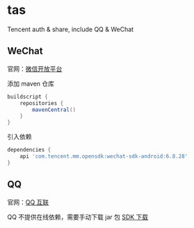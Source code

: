 # tas
Tencent auth &amp; share, include QQ &amp; WeChat

## WeChat
官网：[微信开放平台](https://developers.weixin.qq.com/doc/oplatform/Mobile_App/Access_Guide/Android.html)

添加 maven 仓库
```groovy
buildscript {
    repositories {
        mavenCentral()
    }
}
```

引入依赖
```groovy
dependencies {
    api 'com.tencent.mm.opensdk:wechat-sdk-android:6.8.28'
}
```

## QQ
官网：[QQ 互联](https://wiki.connect.qq.com/)

QQ 不提供在线依赖，需要手动下载 jar 包
[SDK 下载](https://wiki.connect.qq.com/sdk%e4%b8%8b%e8%bd%bd)
